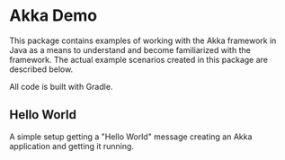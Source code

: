 # Akka Demo

This package contains examples of working with the Akka framework in Java as a means to understand and become familiarized with the framework. The actual example scenarios created in this package are described below. 

All code is built with Gradle.

## Hello World

A simple setup getting a "Hello World" message creating an Akka application and getting it running.
